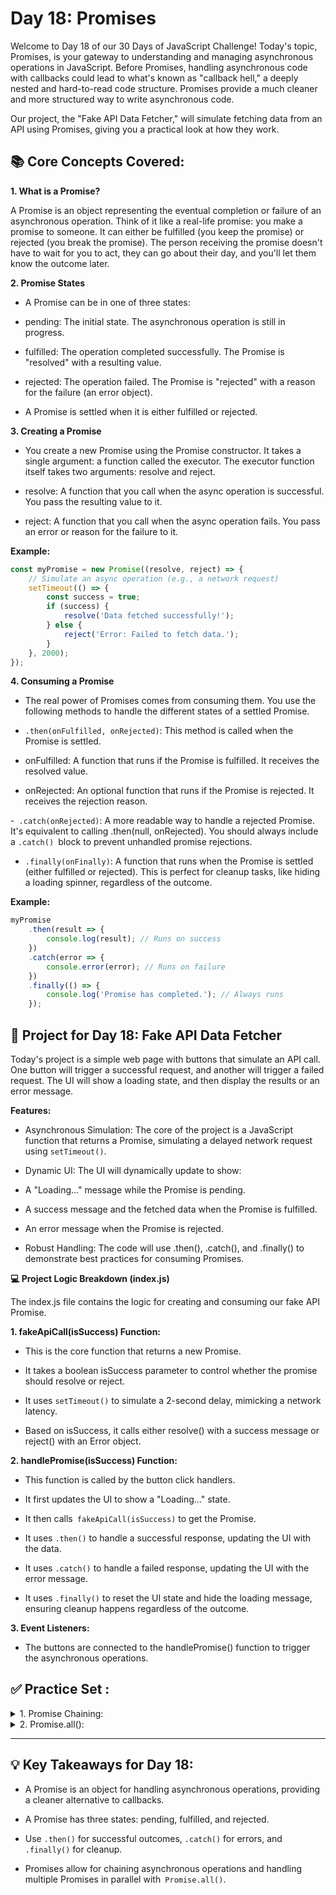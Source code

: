 # Day 18: Promises
Welcome to Day 18 of our 30 Days of JavaScript Challenge! Today's topic, Promises, is your gateway to understanding and managing asynchronous operations in JavaScript. Before Promises, handling asynchronous code with callbacks could lead to what's known as "callback hell," a deeply nested and hard-to-read code structure. Promises provide a much cleaner and more structured way to write asynchronous code.

Our project, the "Fake API Data Fetcher," will simulate fetching data from an API using Promises, giving you a practical look at how they work.

## 📚 Core Concepts Covered:
**1. What is a Promise?**

A Promise is an object representing the eventual completion or failure of an asynchronous operation. Think of it like a real-life promise: you make a promise to someone. It can either be fulfilled (you keep the promise) or rejected (you break the promise). The person receiving the promise doesn't have to wait for you to act, they can go about their day, and you'll let them know the outcome later.


**2. Promise States**

- A Promise can be in one of three states:

- pending: The initial state. The asynchronous operation is still in progress.

- fulfilled: The operation completed successfully. The Promise is "resolved" with a resulting value.

- rejected: The operation failed. The Promise is "rejected" with a reason for the failure (an error object).

- A Promise is settled when it is either fulfilled or rejected.


**3. Creating a Promise**

- You create a new Promise using the Promise constructor. It takes a single argument: a function called the executor. The executor function itself takes two arguments: resolve and reject.

- resolve: A function that you call when the async operation is successful. You pass the resulting value to it.

- reject: A function that you call when the async operation fails. You pass an error or reason for the failure to it.

**Example:**

```js
const myPromise = new Promise((resolve, reject) => {
    // Simulate an async operation (e.g., a network request)
    setTimeout(() => {
        const success = true;
        if (success) {
            resolve('Data fetched successfully!');
        } else {
            reject('Error: Failed to fetch data.');
        }
    }, 2000);
});
```

**4. Consuming a Promise**

- The real power of Promises comes from consuming them. You use the following methods to handle the different states of a settled Promise.

- `.then(onFulfilled, onRejected)`: This method is called when the Promise is settled.

- onFulfilled: A function that runs if the Promise is fulfilled. It receives the resolved value.

- onRejected: An optional function that runs if the Promise is rejected. It receives the rejection reason.

-` .catch(onRejected)`: A more readable way to handle a rejected Promise. It's equivalent to calling .then(null, onRejected). You should always include a `.catch() `block to prevent unhandled promise rejections.

- `.finally(onFinally)`: A function that runs when the Promise is settled (either fulfilled or rejected). This is perfect for cleanup tasks, like hiding a loading spinner, regardless of the outcome.

**Example:**

```js
myPromise
    .then(result => {
        console.log(result); // Runs on success
    })
    .catch(error => {
        console.error(error); // Runs on failure
    })
    .finally(() => {
        console.log('Promise has completed.'); // Always runs
    });
```

## 🚀 Project for Day 18: Fake API Data Fetcher
Today's project is a simple web page with buttons that simulate an API call. One button will trigger a successful request, and another will trigger a failed request. The UI will show a loading state, and then display the results or an error message.

**Features:**

- Asynchronous Simulation: The core of the project is a JavaScript function that returns a Promise, simulating a delayed network request using `setTimeout()`.

- Dynamic UI: The UI will dynamically update to show:

- A "Loading..." message while the Promise is pending.

- A success message and the fetched data when the Promise is fulfilled.

- An error message when the Promise is rejected.

- Robust Handling: The code will use .then(), .catch(), and .finally() to demonstrate best practices for consuming Promises.



**💻 Project Logic Breakdown (index.js)**

The index.js file contains the logic for creating and consuming our fake API Promise.

**1. fakeApiCall(isSuccess) Function:**

- This is the core function that returns a new Promise.

- It takes a boolean isSuccess parameter to control whether the promise should resolve or reject.

- It uses `setTimeout()` to simulate a 2-second delay, mimicking a network latency.

- Based on isSuccess, it calls either resolve() with a success message or reject() with an Error object.

**2. handlePromise(isSuccess) Function:**

- This function is called by the button click handlers.

- It first updates the UI to show a "Loading..." state.

- It then calls` fakeApiCall(isSuccess)` to get the Promise.

- It uses `.then()` to handle a successful response, updating the UI with the data.

- It uses `.catch()` to handle a failed response, updating the UI with the error message.

- It uses `.finally()` to reset the UI state and hide the loading message, ensuring cleanup happens regardless of the outcome.

**3. Event Listeners:**

- The buttons are connected to the handlePromise() function to trigger the asynchronous operations.




## ✅ Practice Set :

<details ><summary >
1. Promise Chaining:
</summary>

```js
function getUser(id) {
    return new Promise((resolve, reject) => {
        setTimeout(() => {
            console.log(`Getting user ${id}...`);
            resolve({ id: id, name: 'Test User' });
        }, 1000);
    });
}

function getPosts(userId) {
    return new Promise((resolve, reject) => {
        setTimeout(() => {
            console.log(`Getting posts for user ${userId}...`);
            resolve(['Post 1', 'Post 2']);
        }, 1000);
    });
}

getUser(1)
    .then(user => getPosts(user.id))
    .then(posts => {
        console.log('Posts:', posts);
    })
    .catch(error => {
        console.error('An error occurred:', error);
    });

```
</details>
<details ><summary >
2. Promise.all():
</summary>

```js
const promise1 = new Promise(resolve => {
    setTimeout(() => resolve(10), 1000);
});

const promise2 = new Promise(resolve => {
    setTimeout(() => resolve(20), 2000);
});

Promise.all([promise1, promise2])
    .then(results => {
        console.log('All promises resolved:', results); // Output: [10, 20]
    })
    .catch(error => {
        console.error('One of the promises failed:', error);
    });

```
</details>

--- 

## 💡 Key Takeaways for Day 18:
- A Promise is an object for handling asynchronous operations, providing a cleaner alternative to callbacks.

- A Promise has three states: pending, fulfilled, and rejected.

- Use `.then()` for successful outcomes, `.catch()` for errors, and `.finally()` for cleanup.

- Promises allow for chaining asynchronous operations and handling multiple Promises in parallel with` Promise.all()`.
